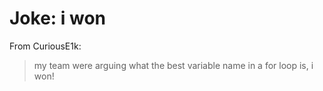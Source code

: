 # Joke: i won

From CuriousE1k:

> my team were arguing what the best variable name in a for loop is, i won!
